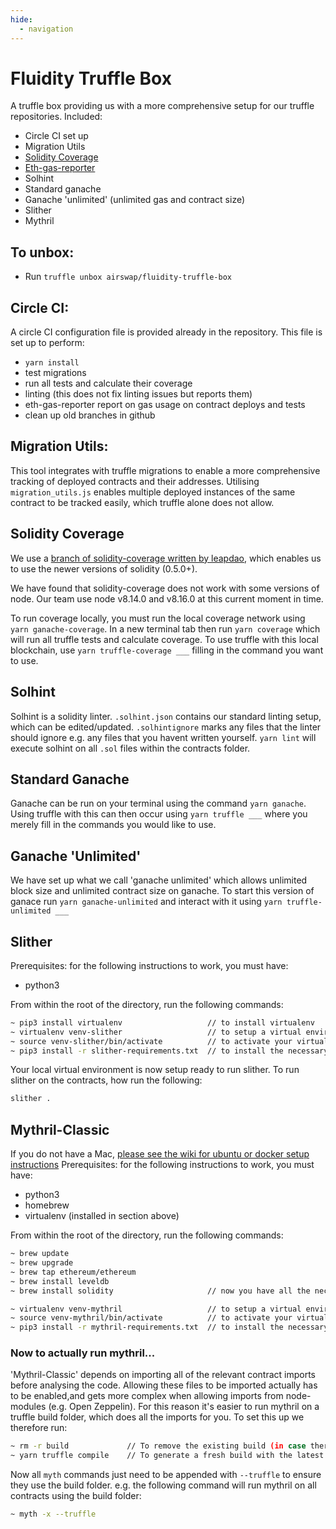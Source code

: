 ```yaml
---
hide:
  - navigation
---
```


# Fluidity Truffle Box

A truffle box providing us with a more comprehensive setup for our truffle repositories.
Included:
- Circle CI set up
- Migration Utils
- [Solidity Coverage](http://github.com/leapdao/solidity-coverage#master)
- [Eth-gas-reporter](https://github.com/cgewecke/eth-gas-reporter)
- Solhint
- Standard ganache
- Ganache 'unlimited' (unlimited gas and contract size)
- Slither
- Mythril


## To unbox:
- Run `truffle unbox airswap/fluidity-truffle-box`

## Circle CI:
A circle CI configuration file is provided already in the repository. This file is set up to perform:
- `yarn install`
- test migrations
- run all tests and calculate their coverage
- linting (this does not fix linting issues but reports them)
- eth-gas-reporter report on gas usage on contract deploys and tests
- clean up old branches in github

## Migration Utils:
This tool integrates with truffle migrations to enable a more comprehensive tracking of deployed contracts
and their addresses. Utilising `migration_utils.js` enables multiple deployed instances of the same contract
to be tracked easily, which truffle alone does not allow.

## Solidity Coverage
We use a [branch of solidity-coverage written by leapdao](http://github.com/leapdao/solidity-coverage#master),
which enables us to use the newer versions of solidity (0.5.0+).

We have found that solidity-coverage does not work with some versions of node. Our team use node v8.14.0 and
v8.16.0 at this current moment in time.

To run coverage locally, you must run the local coverage network using `yarn ganache-coverage`. In a new
terminal tab then run `yarn coverage` which will run all truffle tests and calculate coverage. To use
truffle with this local blockchain, use `yarn truffle-coverage ___` filling in the command you want to use.

## Solhint
Solhint is a solidity linter. `.solhint.json` contains our standard linting setup, which can be edited/updated.
`.solhintignore` marks any files that the linter should ignore e.g. any files that you havent written yourself.
`yarn lint` will execute solhint on all `.sol` files within the contracts folder.

## Standard Ganache
Ganache can be run on your terminal using the command `yarn ganache`. Using truffle with this can then occur
using `yarn truffle ___` where you merely fill in the commands you would like to use.

## Ganache 'Unlimited'
We have set up what we call 'ganache unlimited' which allows unlimited block size and unlimited contract size
on ganache. To start this version of ganace run `yarn ganache-unlimited` and interact with it using
`yarn truffle-unlimited ___`

## Slither

Prerequisites: for the following instructions to work, you must have:
- python3

From within the root of the directory, run the following commands:

```bash
~ pip3 install virtualenv                   // to install virtualenv
~ virtualenv venv-slither                   // to setup a virtual environment in folder ./venv-slither
~ source venv-slither/bin/activate          // to activate your virtual environment
~ pip3 install -r slither-requirements.txt  // to install the necessary requirements for slither
```

Your local virtual environment is now setup ready to run slither. To run slither on the contracts, how run
the following:
```bash
slither .
```

## Mythril-Classic

If you do not have a Mac, [please see the wiki for ubuntu or docker setup instructions](https://github.com/ConsenSys/mythril-classic/wiki/Installation-and-Setup)
Prerequisites: for the following instructions to work, you must have:
- python3
- homebrew
- virtualenv        (installed in section above)

From within the root of the directory, run the following commands:

```bash
~ brew update
~ brew upgrade
~ brew tap ethereum/ethereum
~ brew install leveldb
~ brew install solidity                     // now you have all the necessary dependencies from brew

~ virtualenv venv-mythril                   // to setup a virtual environment in folder ./venv-mythril
~ source venv-mythril/bin/activate          // to activate your virtual environment
~ pip3 install -r mythril-requirements.txt  // to install the necessary requirements for mythril
```

### Now to actually run mythril...

'Mythril-Classic' depends on importing all of the relevant contract imports before analysing the code. Allowing
these files to be imported actually has to be enabled,and gets more complex when allowing imports from
node-modules (e.g. Open Zeppelin). For this reason it's easier to run mythril on a truffle build folder,
which does all the imports for you.
To set this up we therefore run:

```bash
~ rm -r build             // To remove the existing build (in case theres any old files no longer used in there)
~ yarn truffle compile    // To generate a fresh build with the latest versions
```

Now all `myth` commands just need to be appended with `--truffle` to ensure they use the build folder.
e.g. the following command will run mythril on all contracts using the build folder:
```bash
~ myth -x --truffle
```